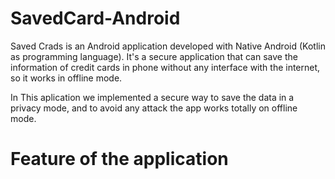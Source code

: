# SavedCard-Android

Saved Crads is an Android application developed with Native Android (Kotlin as programming language). It's a secure application that can save the information of credit cards in phone without any interface with the internet, so it works in offline mode.

In This aplication we implemented a secure way to save the data in a privacy mode, and to avoid any attack the app works totally on offline mode.

# Feature of the application
